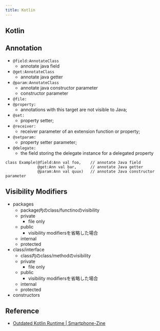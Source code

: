 ```yaml
---
title: Kotlin
---
```


## Kotlin

## Annotation
* `@field:AnnotateClass`
    * annotate java field
* `@get:AnnotateClass`
    * annotate java getter
* `@param:AnnotateClass`
    * annotate java constructor parameter
    * constructor parameter
* `@file:`
* `@property:`
    * annotations with this target are not visible to Java;
* `@set:`
    * property setter;
* `@receiver:`
    * receiver parameter of an extension function or property;
* `@setparam:`
    * property setter parameter;
* `@delegate:`
    * the field storing the delegate instance for a delegated property

```
class Example(@field:Ann val foo,    // annotate Java field
              @get:Ann val bar,      // annotate Java getter
              @param:Ann val quux)   // annotate Java constructor parameter
```

## Visibility Modifiers
* packages
    * package内のclass/functinoのvisibility
    * private
        * file only
    * public
        * visibility modifiersを省略した場合
    * internal
    * protected
* class/interface
    * class内のclass/methodのvisibility
    * private
        * file only
    * public
        * visibility modifiersを省略した場合
    * internal
    * protected
* constructors

## Reference
* [Outdated Kotlin Runtime | Smartphone-Zine](http://www.smartphone-zine.com/android/outdated-kotlin-runtime)
